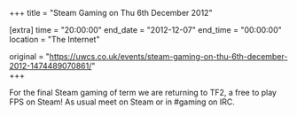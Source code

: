 +++
title = "Steam Gaming on Thu 6th December 2012"

[extra]
time = "20:00:00"
end_date = "2012-12-07"
end_time = "00:00:00"
location = "The Internet"

original = "https://uwcs.co.uk/events/steam-gaming-on-thu-6th-december-2012-1474489070861/"    
+++

For the final Steam gaming of term we are returning to TF2, a free to play FPS on Steam\! As usual meet on Steam or in \#gaming on IRC.


